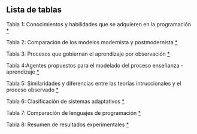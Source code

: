 ## Lista de tablas

Tabla 1: Conocimientos y habilidades que se adquieren en la programación [*]()

Tabla 2: Comparación de los modelos modernista y postmodernista [*]()

Tabla 3: Procesos que gobiernan el aprendizaje por observación [*]()

Tabla 4:Agentes propuestos para el modelado del proceso enseñanza - aprendizaje [*]()

Tabla 5: Similaridades y diferencias entre las teorías intruccionales y el proceso observado [*]()

Tabla 6: Clasificación de sistemas adaptativos [*]()

Tabla 7: Comparación de lenguajes de programación [*]()

Tabla 8: Resumen de resultados experimentales [*]()